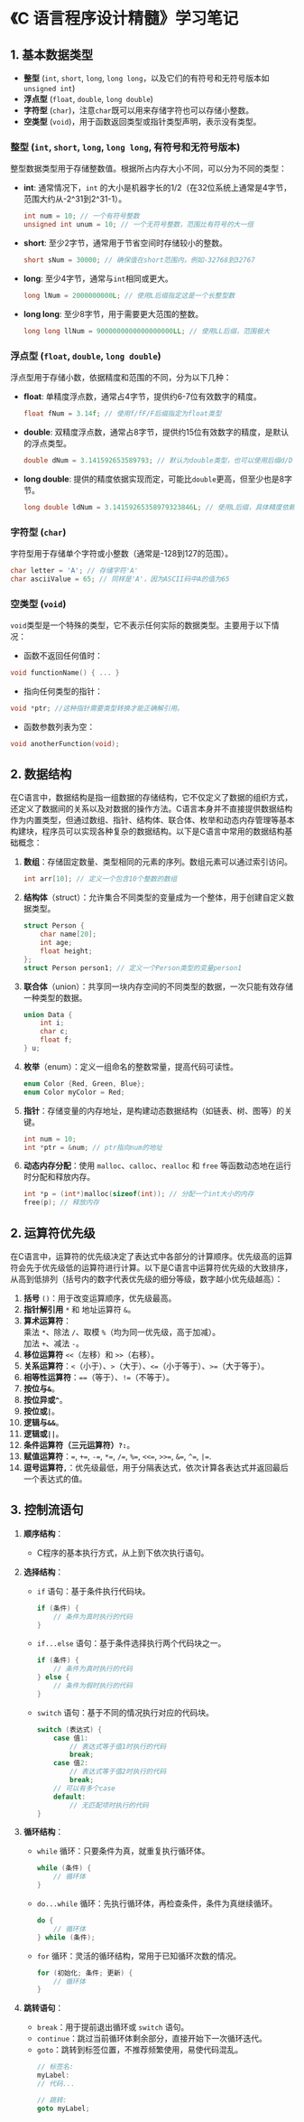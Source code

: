 # 《C 语言程序设计精髓》学习笔记


## 1. 基本数据类型

   - **整型** (`int`, `short`, `long`, `long long`，以及它们的有符号和无符号版本如 `unsigned int`)
   - **浮点型** (`float`, `double`, `long double`)
   - **字符型** (`char`)，注意`char`既可以用来存储字符也可以存储小整数。
   - **空类型** (`void`)，用于函数返回类型或指针类型声明，表示没有类型。

### 整型 (`int`, `short`, `long`, `long long`, 有符号和无符号版本)

整型数据类型用于存储整数值。根据所占内存大小不同，可以分为不同的类型：

- **int**: 通常情况下，`int` 的大小是机器字长的1/2（在32位系统上通常是4字节，范围大约从-2^31到2^31-1）。
  ```c
  int num = 10; // 一个有符号整数
  unsigned int unum = 10; // 一个无符号整数，范围比有符号的大一倍
  ```

- **short**: 至少2字节，通常用于节省空间时存储较小的整数。
  ```c
  short sNum = 30000; // 确保值在short范围内，例如-32768到32767
  ```

- **long**: 至少4字节，通常与`int`相同或更大。
  ```c
  long lNum = 2000000000L; // 使用L后缀指定这是一个长整型数
  ```

- **long long**: 至少8字节，用于需要更大范围的整数。
  ```c
  long long llNum = 9000000000000000000LL; // 使用LL后缀，范围极大
  ```

### 浮点型 (`float`, `double`, `long double`)

浮点型用于存储小数，依据精度和范围的不同，分为以下几种：

- **float**: 单精度浮点数，通常占4字节，提供约6-7位有效数字的精度。
  ```c
  float fNum = 3.14f; // 使用f/fF/F后缀指定为float类型
  ```

- **double**: 双精度浮点数，通常占8字节，提供约15位有效数字的精度，是默认的浮点类型。
  ```c
  double dNum = 3.141592653589793; // 默认为double类型，也可以使用后缀d/D
  ```

- **long double**: 提供的精度依据实现而定，可能比`double`更高，但至少也是8字节。
  ```c
  long double ldNum = 3.14159265358979323846L; // 使用L后缀，具体精度依赖编译器和平台
  ```

### 字符型 (`char`)

字符型用于存储单个字符或小整数（通常是-128到127的范围）。

```c
char letter = 'A'; // 存储字符'A'
char asciiValue = 65; // 同样是'A'，因为ASCII码中A的值为65
```

### 空类型 (`void`)

`void`类型是一个特殊的类型，它不表示任何实际的数据类型。主要用于以下情况：

- 函数不返回任何值时：
```c
void functionName() { ... }
```
- 指向任何类型的指针：
```c
void *ptr; //这种指针需要类型转换才能正确解引用。
```
- 函数参数列表为空：
```c
void anotherFunction(void);
```


## 2. 数据结构

在C语言中，数据结构是指一组数据的存储结构，它不仅定义了数据的组织方式，还定义了数据间的关系以及对数据的操作方法。C语言本身并不直接提供数据结构作为内置类型，但通过数组、指针、结构体、联合体、枚举和动态内存管理等基本构建块，程序员可以实现各种复杂的数据结构。以下是C语言中常用的数据结构基础概念：

1. **数组**：存储固定数量、类型相同的元素的序列。数组元素可以通过索引访问。
   ```c
   int arr[10]; // 定义一个包含10个整数的数组
   ```

2. **结构体**（struct）：允许集合不同类型的变量成为一个整体，用于创建自定义数据类型。
   ```c
   struct Person {
       char name[20];
       int age;
       float height;
   };
   struct Person person1; // 定义一个Person类型的变量person1
   ```

3. **联合体**（union）：共享同一块内存空间的不同类型的数据，一次只能有效存储一种类型的数据。
   ```c
   union Data {
       int i;
       char c;
       float f;
   } u;
   ```

4. **枚举**（enum）：定义一组命名的整数常量，提高代码可读性。
   ```c
   enum Color {Red, Green, Blue};
   enum Color myColor = Red;
   ```

5. **指针**：存储变量的内存地址，是构建动态数据结构（如链表、树、图等）的关键。
   ```c
   int num = 10;
   int *ptr = &num; // ptr指向num的地址
   ```

6. **动态内存分配**：使用 `malloc`、`calloc`、`realloc` 和 `free` 等函数动态地在运行时分配和释放内存。
   ```c
   int *p = (int*)malloc(sizeof(int)); // 分配一个int大小的内存
   free(p); // 释放内存
   ```




## 2. 运算符优先级

在C语言中，运算符的优先级决定了表达式中各部分的计算顺序。优先级高的运算符会先于优先级低的运算符进行计算。以下是C语言中运算符优先级的大致排序，从高到低排列（括号内的数字代表优先级的细分等级，数字越小优先级越高）：

1. **括号** `()`：用于改变运算顺序，优先级最高。
2. **指针解引用** `*` 和 地址运算符 `&`。
3. **算术运算符**：  
乘法 `*`、除法 `/`、取模 `%`（均为同一优先级，高于加减）。  
加法 `+`、减法 `-`。
4. **移位运算符** `<<`（左移）和 `>>`（右移）。
5. **关系运算符**：`<`（小于）、`>`（大于）、`<=`（小于等于）、`>=`（大于等于）。
6. **相等性运算符**：`==`（等于）、`!=`（不等于）。
7. **按位与`&`**。
8. **按位异或`^`**。
9. **按位或`|`**。
10. **逻辑与`&&`**。
11. **逻辑或`||`**。
12. **条件运算符（三元运算符）`?:`**。
13. **赋值运算符**：`=`, `+=`, `-=`, `*=`, `/=`, `%=`, `<<=`, `>>=`, `&=`, `^=`, `|=`.
14. **逗号运算符`,`**：优先级最低，用于分隔表达式，依次计算各表达式并返回最后一个表达式的值。

## 3. 控制流语句

1. **顺序结构**：
   - C程序的基本执行方式，从上到下依次执行语句。

2. **选择结构**：
   - `if` 语句：基于条件执行代码块。
     ```c
     if (条件) {
         // 条件为真时执行的代码
     }
     ```
   - `if...else` 语句：基于条件选择执行两个代码块之一。
     ```c
     if (条件) {
         // 条件为真时执行的代码
     } else {
         // 条件为假时执行的代码
     }
     ```
   - `switch` 语句：基于不同的情况执行对应的代码块。
     ```c
     switch (表达式) {
         case 值1:
             // 表达式等于值1时执行的代码
             break;
         case 值2:
             // 表达式等于值2时执行的代码
             break;
         // 可以有多个case
         default:
             // 无匹配项时执行的代码
     }
     ```

3. **循环结构**：
   - `while` 循环：只要条件为真，就重复执行循环体。
     ```c
     while (条件) {
         // 循环体
     }
     ```
   - `do...while` 循环：先执行循环体，再检查条件，条件为真继续循环。
     ```c
     do {
         // 循环体
     } while (条件);
     ```
   - `for` 循环：灵活的循环结构，常用于已知循环次数的情况。
     ```c
     for (初始化; 条件; 更新) {
         // 循环体
     }
     ```

4. **跳转语句**：
   - `break`：用于提前退出循环或 `switch` 语句。
   - `continue`：跳过当前循环体剩余部分，直接开始下一次循环迭代。
   - `goto`：跳转到标签位置，不推荐频繁使用，易使代码混乱。
     ```c
     // 标签名:
     myLabel:
     // 代码...
     
     // 跳转:
     goto myLabel;
     ```




